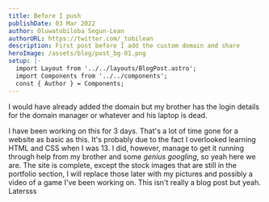 ```yaml
---
title: Before I push
publishDate: 03 Mar 2022
author: Oluwatobiloba Segun-Lean
authorURL: https://twitter.com/_tobilean
description: First post before I add the custom domain and share
heroImage: /assets/blog/post_bg-01.png
setup: |-
  import Layout from '../../layouts/BlogPost.astro';
  import Components from '../../components';
  const { Author } = Components;
---
```

I would have already added the domain but my brother has the login details for the domain manager or whatever and his laptop is dead.

I have been working on this for 3 days. That's a lot of time gone for a website as basic as this. It's probably due to the fact I overlooked learning HTML and CSS when I was 13. I did, however, manage to get it running through help from my brother and some *genius googling*, so yeah here we are. The site is complete, except the stock images that are still in the portfolio section, I will replace those later with my pictures and possibly a video of a game I've been working on. This isn't really a blog post but yeah. Latersss